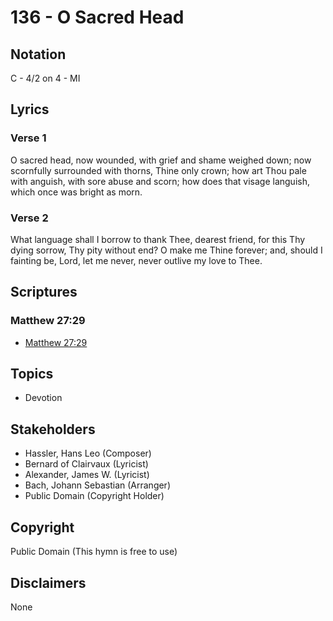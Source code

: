 # 136 - O Sacred Head

## Notation

C - 4/2 on 4 - MI

## Lyrics

### Verse 1

O sacred head, now wounded, with grief and shame weighed down; now scornfully surrounded with thorns, Thine only crown; how art Thou pale with anguish, with sore abuse and scorn; how does that visage languish, which once was bright as morn.

### Verse 2

What language shall I borrow to thank Thee, dearest friend, for this Thy dying sorrow, Thy pity without end? O make me Thine forever; and, should I fainting be, Lord, let me never, never outlive my love to Thee.


## Scriptures

### Matthew 27:29

- [Matthew 27:29](https://www.biblegateway.com/passage/?search=Matthew%2027%3A29)


## Topics

- Devotion

## Stakeholders

- Hassler, Hans Leo (Composer)
- Bernard of Clairvaux (Lyricist)
- Alexander, James W. (Lyricist)
- Bach, Johann Sebastian (Arranger)
- Public Domain (Copyright Holder)

## Copyright

Public Domain
(This hymn is free to use)

## Disclaimers

None

